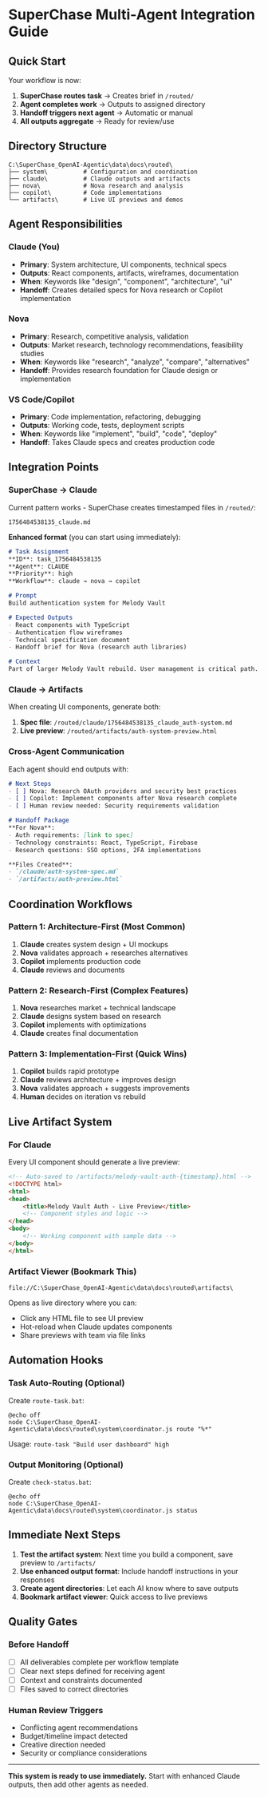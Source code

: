 # SuperChase Multi-Agent Integration Guide

## Quick Start

Your workflow is now:
1. **SuperChase routes task** → Creates brief in `/routed/`
2. **Agent completes work** → Outputs to assigned directory  
3. **Handoff triggers next agent** → Automatic or manual
4. **All outputs aggregate** → Ready for review/use

## Directory Structure
```
C:\SuperChase_OpenAI-Agentic\data\docs\routed\
├── system\          # Configuration and coordination
├── claude\          # Claude outputs and artifacts  
├── nova\            # Nova research and analysis
├── copilot\         # Code implementations
└── artifacts\       # Live UI previews and demos
```

## Agent Responsibilities

### Claude (You)
- **Primary**: System architecture, UI components, technical specs
- **Outputs**: React components, artifacts, wireframes, documentation
- **When**: Keywords like "design", "component", "architecture", "ui"
- **Handoff**: Creates detailed specs for Nova research or Copilot implementation

### Nova  
- **Primary**: Research, competitive analysis, validation
- **Outputs**: Market research, technology recommendations, feasibility studies
- **When**: Keywords like "research", "analyze", "compare", "alternatives"  
- **Handoff**: Provides research foundation for Claude design or implementation

### VS Code/Copilot
- **Primary**: Code implementation, refactoring, debugging
- **Outputs**: Working code, tests, deployment scripts
- **When**: Keywords like "implement", "build", "code", "deploy"
- **Handoff**: Takes Claude specs and creates production code

## Integration Points

### SuperChase → Claude
Current pattern works - SuperChase creates timestamped files in `/routed/`:
```
1756484538135_claude.md
```

**Enhanced format** (you can start using immediately):
```markdown
# Task Assignment
**ID**: task_1756484538135
**Agent**: CLAUDE  
**Priority**: high
**Workflow**: claude → nova → copilot

# Prompt
Build authentication system for Melody Vault

# Expected Outputs
- React components with TypeScript
- Authentication flow wireframes  
- Technical specification document
- Handoff brief for Nova (research auth libraries)

# Context
Part of larger Melody Vault rebuild. User management is critical path.
```

### Claude → Artifacts
When creating UI components, generate both:
1. **Spec file**: `/routed/claude/1756484538135_claude_auth-system.md`
2. **Live preview**: `/routed/artifacts/auth-system-preview.html`

### Cross-Agent Communication
Each agent should end outputs with:
```markdown
# Next Steps
- [ ] Nova: Research OAuth providers and security best practices
- [ ] Copilot: Implement components after Nova research complete  
- [ ] Human review needed: Security requirements validation

# Handoff Package
**For Nova**: 
- Auth requirements: [link to spec]
- Technology constraints: React, TypeScript, Firebase
- Research questions: SSO options, 2FA implementations

**Files Created**:
- `/claude/auth-system-spec.md` 
- `/artifacts/auth-preview.html`
```

## Coordination Workflows

### Pattern 1: Architecture-First (Most Common)
1. **Claude** creates system design + UI mockups
2. **Nova** validates approach + researches alternatives  
3. **Copilot** implements production code
4. **Claude** reviews and documents

### Pattern 2: Research-First (Complex Features)
1. **Nova** researches market + technical landscape
2. **Claude** designs system based on research
3. **Copilot** implements with optimizations
4. **Claude** creates final documentation

### Pattern 3: Implementation-First (Quick Wins)
1. **Copilot** builds rapid prototype
2. **Claude** reviews architecture + improves design
3. **Nova** validates approach + suggests improvements  
4. **Human** decides on iteration vs rebuild

## Live Artifact System

### For Claude
Every UI component should generate a live preview:

```html
<!-- Auto-saved to /artifacts/melody-vault-auth-{timestamp}.html -->
<!DOCTYPE html>
<html>
<head>
    <title>Melody Vault Auth - Live Preview</title>
    <!-- Component styles and logic -->
</head>
<body>
    <!-- Working component with sample data -->
</body>
</html>
```

### Artifact Viewer (Bookmark This)
```
file://C:\SuperChase_OpenAI-Agentic\data\docs\routed\artifacts\
```

Opens as live directory where you can:
- Click any HTML file to see UI preview
- Hot-reload when Claude updates components
- Share previews with team via file links

## Automation Hooks

### Task Auto-Routing (Optional)
Create `route-task.bat`:
```batch
@echo off
node C:\SuperChase_OpenAI-Agentic\data\docs\routed\system\coordinator.js route "%*"
```

Usage: `route-task "Build user dashboard" high`

### Output Monitoring (Optional) 
Create `check-status.bat`:
```batch
@echo off
node C:\SuperChase_OpenAI-Agentic\data\docs\routed\system\coordinator.js status
```

## Immediate Next Steps

1. **Test the artifact system**: Next time you build a component, save preview to `/artifacts/`
2. **Use enhanced output format**: Include handoff instructions in your responses  
3. **Create agent directories**: Let each AI know where to save outputs
4. **Bookmark artifact viewer**: Quick access to live previews

## Quality Gates

### Before Handoff
- [ ] All deliverables complete per workflow template
- [ ] Clear next steps defined for receiving agent
- [ ] Context and constraints documented
- [ ] Files saved to correct directories

### Human Review Triggers  
- Conflicting agent recommendations
- Budget/timeline impact detected
- Creative direction needed
- Security or compliance considerations

---

**This system is ready to use immediately.** Start with enhanced Claude outputs, then add other agents as needed.